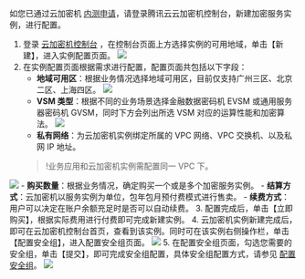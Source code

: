 如您已通过云加密机 [内测申请](https://cloud.tencent.com/act/apply/cloudhsm)，请登录腾讯云云加密机控制台，新建加密服务实例，进行配置。
1. 登录 [云加密机控制台](https://console.cloud.tencent.com/hsm) ，在控制台页面上方选择实例的可用地域，单击【新建】，进入实例配置页面。
![](https://main.qcloudimg.com/raw/1bd8ba321a0e0aea0cf78e058649e143.png)
2. 在实例配置页面根据需求进行配置，配置页面共包括以下字段：
	- **地域可用区**：根据业务情况选择地域可用区，目前仅支持广州三区、北京二区、上海四区。
	![](https://main.qcloudimg.com/raw/ffbcecb74b0a91ce2e7b2ff086c6755c.png)
	- **VSM 类型**：根据不同的业务场景选择金融数据密码机 EVSM 或通用服务器密码机 GVSM，同时下方会列出所选 VSM 对应的运算性能和加密算法。
	![](https://main.qcloudimg.com/raw/49fdfcabb498f5c236b809491a84e940.png)
	- **私有网络**：为云加密机实例绑定所属的 VPC 网络、VPC 交换机、以及私网 IP 地址。
	>!业务应用和云加密机实例需配置同一 VPC 下。
	>
![](https://main.qcloudimg.com/raw/c9348a0bb8b200b439f8c1207aa975b3.png)
	- **购买数量**：根据业务情况，确定购买一个或是多个加密服务实例。
	- **结算方式**：云加密机以服务实例为单位，包年包月预付费模式进行售卖。
	- **续费方式**：用户可以决定在账户余额充足时是否可以自动续费。
3. 配置完成后，单击【立即购买】，根据实际费用进行付费即可完成新建实例。
4. 云加密机实例新建完成后，即可在云加密机控制台首页，查看到该实例。同时可在该实例右侧操作栏，单击【配置安全组】，进入配置安全组页面。
![](https://main.qcloudimg.com/raw/beaf6c50701c270cc10e48ef54f92b8d.png)
5. 在配置安全组页面，勾选您需要的安全组，单击【提交】，即可完成安全组配置，具体安全组配置方式，请参见 [配置安全组](https://cloud.tencent.com/document/product/239/30911)。
![](https://main.qcloudimg.com/raw/8117c527a4362f30aeb89cab9ae54720.png)
